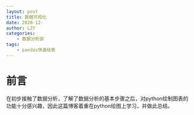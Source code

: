 ```yaml
---
layout: post
title: 数据可视化
date: 2020-12-
author: LZY
categories:
    - 数据分析部
tags:
    - pandas快速绘表
---
```


# 前言
在初步接触了数据分析，了解了数据分析的基本步骤之后，对python绘制图表的功能十分感兴趣，因此这篇博客着重在python绘图上学习，并做此总结。

# 